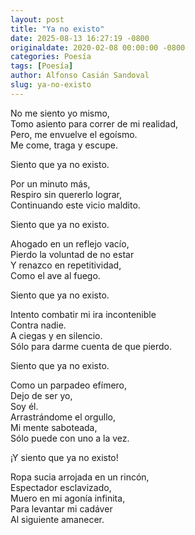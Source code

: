 ```yaml
---
layout: post
title: "Ya no existo"
date: 2025-08-13 16:27:19 -0800
originaldate: 2020-02-08 00:00:00 -0800
categories: Poesía
tags: [Poesía]
author: Alfonso Casián Sandoval
slug: ya-no-existo
---
```


No me siento yo mismo,  
Tomo asiento para correr de mi realidad,  
Pero, me envuelve el egoísmo.  
Me come, traga y escupe.  


Siento que ya no existo.  


Por un minuto más,  
Respiro sin quererlo lograr,  
Continuando este vicio maldito.  


Siento que ya no existo.  


Ahogado en un reflejo vacío,  
Pierdo la voluntad de no estar  
Y renazco en repetitividad,  
Como el ave al fuego.  


Siento que ya no existo.  


Intento combatir mi ira incontenible  
Contra nadie.  
A ciegas y en silencio.  
Sólo para darme cuenta de que pierdo.  


Siento que ya no existo.  


Como un parpadeo efímero,  
Dejo de ser yo,  
Soy él.  
Arrastrándome el orgullo,  
Mi mente saboteada,  
Sólo puede con uno a la vez.  


¡Y siento que ya no existo!  


Ropa sucia arrojada en un rincón,  
Espectador esclavizado,  
Muero en mi agonía infinita,  
Para levantar mi cadáver  
Al siguiente amanecer.